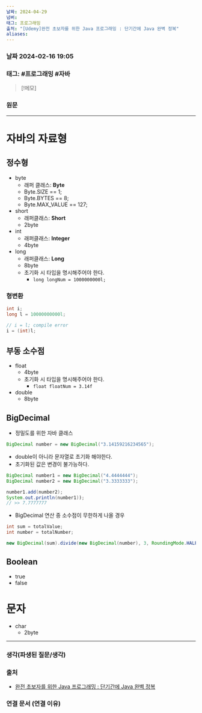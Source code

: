 ```yaml
---
날짜: 2024-04-29
넘버: 
태그: 프로그래밍
출처: "[Udemy]완전 초보자를 위한 Java 프로그래밍 : 단기간에 Java 완벽 정복"
aliases:
---
```

### 날짜  2024-02-16 19:05

### 태그:  #프로그래밍 #자바

>[!메모]
>

### 원문
---
# 자바의 자료형
## 정수형
- byte
	- 래퍼 클래스: **Byte**
	- Byte.SIZE == 1;
	- Byte.BYTES == 8;
	- Byte.MAX_VALUE == 127;
- short
	- 래퍼클래스: **Short**
	- 2byte
- int 
	- 래퍼클래스: **Integer**
	- 4byte
- long
	- 래퍼클래스: **Long**
	- 8byte
	- 초기화 시 타입을 명시해주어야 한다.
		- `long longNum = 1000000000l;`
### 형변환
```java
int i;
long l = 10000000000l;

// i = l; compile error
i = (int)l;
```
## 부동 소수점
- float
	- 4byte
	- 초기화 시 타입을 명시해주어야 한다.
		- `float floatNum = 3.14f`
- double
	- 8byte
## BigDecimal
- 정밀도를 위한 자바 클래스
```java
BigDecimal number = new BigDecimal("3.14159216234565");
```
- double이 아니라 문자열로 초기화 해야한다.
- 초기화된 값은 변경이 불가능하다.
```java
BigDecimal number1 = new BigDecimal("4.4444444");
BigDecimal number2 = new BigDecimal("3.3333333");

number1.add(number2);
System.out.println(number1)); 
// >> 7.7777777
```
+ BigDecimal 연산 중 소수점이 무한하게 나올 경우
```java
int sum = totalValue;
int number = totalNumber;

new BigDecimal(sum).divide(new BigDecimal(number), 3, RoundingMode.HALF_UP);
```
## Boolean
- true
- false
# 문자
- char
	- 2byte
---
### 생각(파생된 질문/생각)

### 출처
- [완전 초보자를 위한 Java 프로그래밍 : 단기간에 Java 완벽 정복](https://www.udemy.com/course/best-java-programming/?couponCode=ST6MT42324)

### 연결 문서 (연결 이유)
